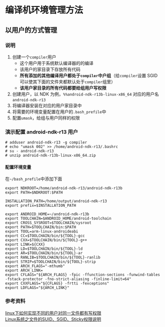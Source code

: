 # 编译机环境管理方法

## 以用户的方式管理

### 说明

1.  创建一个`compiler`用户
    -   这个用户用于系统默认编译器的的编译
    -   该用户的家目录下存放所有代码
    -   **所有添加的其他编译用户都处于`compiler`中户组**（给`compiler`设置
        SGID 可以使其下面的文件夹都默认处于`compiler`组里）
    -   **该用户家目录的所有代码都要给组用户写权限**
2.  创建用户，以 NDK 为例，`%%android-ndk-r13b-linux-x86_64`
    对应的用户名 `android-ndk-r13`
3.  将编译器安装在对应的用户家目录中
4.  将需要的环境变量配置在用户的`.bash_prefile`中
5.  配置`umask`，给组与用户同样的权限

### 演示配置 android-ndk-r13 用户

    # adduser android-ndk-r13 -g compiler
    # echo "umask 002" >> /home/android-ndk-r13/.bashrc
    # su - android-ndk-r13
    # unzip android-ndk-r13b-linux-x86_64.zip

#### 配置环境变量

在`~/bash_prefile`中添加下面

``` shell
export NDKROOT=/home/android-ndk-r13/android-ndk-r13b
export PATH=$NDKROOT:$PATH

INSTALLATION_PATH=/home/output/android-ndk-r13
export prefix=$INSTALLATION_PATH

export ANDROID_HOME=~/android-ndk-r13b
export TOOLCHAIN=$ANDROID_HOME/android-toolchain
export CROSS_SYSROOT=$TOOLCHAIN/sysroot
export PATH=$TOOLCHAIN/bin:$PATH
export TOOL=arm-linux-androideabi
export CC=$TOOLCHAIN/bin/${TOOL}-gcc
export CXX=$TOOLCHAIN/bin/${TOOL}-g++
export LINK=${CXX}
export LD=$TOOLCHAIN/bin/${TOOL}-ld
export AR=$TOOLCHAIN/bin/${TOOL}-ar
export RANLIB=$TOOLCHAIN/bin/${TOOL}-ranlib
export STRIP=$TOOLCHAIN/bin/${TOOL}-strip
export ARCH_FLAGS="-mthumb"
export ARCH_LINK=
export CFLAGS="${ARCH_FLAGS} -fpic -ffunction-sections -funwind-tables -fstack-protector -fno-strict-aliasing -finline-limit=64"
export CXXFLAGS="${CFLAGS} -frtti -fexceptions"
export LDFLAGS="${ARCH_LINK}"
```

### 参考资料

[linux下如何实现不同的用户对同一文件都有写权限](https://blog.csdn.net/u010554294/article/details/88996397)  
[Linux系统之文件的SUID、SGID、Sticky权限说明](https://www.cnblogs.com/qiuhom-1874/p/9838468.html)  
